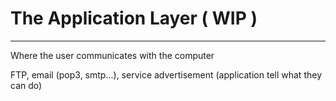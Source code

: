 # The Application Layer ( WIP )

- - -- - - - -- 

Where the user communicates with the computer

FTP, email (pop3, smtp...),  service advertisement (application tell what they can do)
